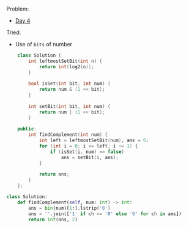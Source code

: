 Problem: 
   - [Day 4](https://leetcode.com/explore/challenge/card/may-leetcoding-challenge/534/week-1-may-1st-may-7th/3319/)

Tried: 
   - Use of `bits` of number

```c++
    class Solution {
        int leftmostSetBit(int n) {
            return int(log2(n));
        }
        
        bool isSet(int bit, int num) {
            return num & (1 << bit);
        }
        
        int setBit(int bit, int num) {
            return num | (1 << bit);
        }
        
    public:
        int findComplement(int num) {
            int left = leftmostSetBit(num), ans = 0;
            for (int i = 0; i <= left; i += 1) {
                if (isSet(i, num) == false)
                    ans = setBit(i, ans);
            }
            
            return ans;
        }
    };
```

```python
class Solution:
    def findComplement(self, num: int) -> int:
        ans = bin(num)[1:].lstrip('0')
        ans = ''.join(['1' if ch == '0' else '0' for ch in ans])
        return int(ans, 2)
```